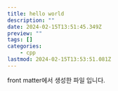 ```yaml
---
title: hello world
description: ""
date: 2024-02-15T13:51:45.349Z
preview: ""
tags: []
categories:
    - cpp
lastmod: 2024-02-15T13:53:51.081Z
---
```


front matter에서 생성한 파일 입니다.